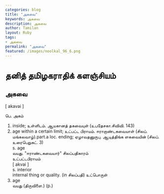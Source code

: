 ```yaml
---  
categories: blog  
title: "அகவை"
keywords: அகவை  
description: அகவை
author: Tamilan  
layout: Ruby  
tags:     
- அகவை
permalink: "அகவை"  
featured: /images/noolkal_96_6.png  
--- 
```

# தனித் தமிழகராதிக் களஞ்சியம்
## அகவை

[ akavai ]  
  
பெ. அகம்  
1. inside; உள்ளிடம். ஆயகானத் தகவையுள் (உபதேசகா.சிவிவி. 143)  
2. age within a certain limit; உட்பட்ட பிராயம். ஈராறாண்டகவையாள் (சிலப். மங்கலவாழ்).part.a loc. ending; ஏழாவதனுருபு. ஆடித்திங்க ளகவையின் (சிலப். உரைபெறுகட். 3)  
s. age  
வயது. "ஈராண்டகவையார்" சிலப்பதிகாரம்  
உட்பட்டபிராயம்  
[ akvai ]  
s. interior  
internal thing or quality. (in சிலப்பதி) உட்பொருள்  
2. age  
வயது (திருவிளை.) (p.)